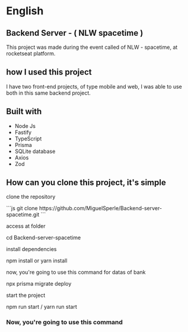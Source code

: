 # English 
<h2>Backend Server - ( NLW spacetime )</h2>

This project was made during the event called of NLW - spacetime, at rocketseat platform.

<h2>how I used this project</h2>

I have two front-end projects, of type mobile and web, I was able to use both in this same backend project.

<h2>Built with</h2>

<ul>
  <li>Node Js</li>
  <li>Fastify</li>
  <li>TypeScript</li>
  <li>Prisma</li>
  <li>SQLite database</li>
  <li>Axios</li>
  <li>Zod</li>
</ul>

<h2>How can you clone this project, it's simple</h2>


<p>clone the repository</p>
```js
git clone https://github.com/MiguelSperle/Backend-server-spacetime.git
```


<p>access at folder</p>
cd Backend-server-spacetime


<p>install dependencies</p>
npm install or yarn install


<p>now, you're going to use this command for datas of bank</p>
npx prisma migrate deploy



<p>start the project</p>
npm run start / yarn run start


<h3>Now, you're going to use this command</h3>











